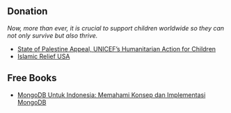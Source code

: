 ## Donation

*Now, more than ever, it is crucial to support children worldwide so they can not only survive but also thrive.*

- [State of Palestine Appeal, UNICEF’s Humanitarian Action for Children](https://www.unicef.org/appeals/state-of-palestine)
- [Islamic Relief USA](https://irusa.org/middle-east/palestine)

## Free Books

- [MongoDB Untuk Indonesia: Memahami Konsep dan Implementasi MongoDB](https://kristories.gumroad.com/l/mongodb-untuk-indonesia)
